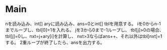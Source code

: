 # Main
nを読み込み、int[] aryに読み込み、ans=0とint[] tblを用意する。
iを0からn-1までループし、tbl[0]=1を入れる。
jを3から0まで-1ループし、
tbl[j]>0の場合、tbl[j]=0し、nxt=j+ary[i]を計算し、
nxt>3ならばans++、それ以外はtbl[nxt]=1する。
2重ループが終了したら、ansを出力する。
